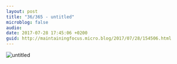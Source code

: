 ```yaml
---
layout: post
title: "36/365 - untitled"
microblog: false
audio: 
date: 2017-07-28 17:45:06 +0200
guid: http://maintainingfocus.micro.blog/2017/07/28/154506.html
---
```

<div class="kg-card-markdown"><p><img src="/wp-content/uploads/2018/04/36-365---untitled-1024x683.jpg" alt="untitled"></p>
</div>
